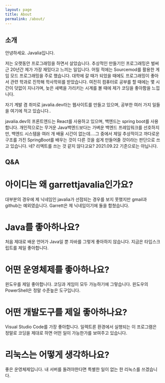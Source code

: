 ```yaml
---
layout: page
title: About
permalink: /about/
---
```


## 소개

안녕하세요. Javalia입니다.

저는 오랫동안 프로그래밍을 하면서 살았습니다. 추상적인 만들기인 프로그래밍은 벌써 근 20년간 제가 가장 재밌다고 느끼는 일입니다. 어릴 적에는 Sourcemod를 활용한 게임 모드 프로그래밍을 주로 했습니다. 대학에 갈 때가 되었을 때에도 프로그래밍이 좋아서 관련 학과로 진학해 학사학위를 받았습니다. 여전히 컴퓨터로 공부를 할 때에는 몇 시간이 덧없이 지나가며, 늦은 새벽을 가리키는 시계를 볼 때에 제가 코딩을 좋아함을 느낍니다.

자기 계발 겸 취미로 javalia.dev라는 웹사이트를 만들고 있으며, 공부한 여러 가지 일들을 여기에 적고 있습니다..

javalia.dev의 프론트엔드는 React를 사용하고 있으며, 백엔드는 spring boot를 사용합니다. 개인적으로는 무거운 Java백엔드보다는 가벼운 백엔드 프레임워크를 선호하지만, 백엔드 시스템을 여러 개 배울 시간이 없는데....그 중에서 제일 추상적이고 까다로운 구조를 가진 SpringBoot를 배우는 것이 다른 것을 쉽게 만들어줄 것이라는 판단으로 쓰고 있습니다. 네? 리엑트를 쓰는 것 같지 않다고요? 2021.09.22 기준으로는 아닙니다.

## Q&A
# 아이디는 왜 garrettjavalia인가요?
대부분의 경우에 제 닉네임인 javalia가 선점되는 경우를 보지 못했지만 gmail과 github는 예외였습니다. Garrett은 제 닉네임이기에 둘을 합쳤습니다.
# Java를 좋아하나요?
처음 제대로 배운 언어가 Java일 뿐 자바를 그렇게 좋아하지 않습니다. 지금은 타입스크립트를 제일 좋아합니다.
# 어떤 운영체제를 좋아하나요?
윈도우를 제일 좋아합니다. 코딩과 게임이 모두 가능하기에 그렇습니다. 윈도우의 PowerShell은 정말 수준높은 도구입니다.
# 어떤 개발도구를 제일 좋아하나요?
Visual Studio Code를 가장 좋아합니다. 일렉트론 환경에서 실행되는 이 프로그램은 정말로 코딩을 제대로 하면 어떤 일이 가능한가를 보여주고 있습니다.
# 리눅스는 어떻게 생각하나요?
좋은 운영체제입니다. 내 서버를 돌려야한다면 특별한 일이 없는 한 리눅스를 쓰겠습니다.